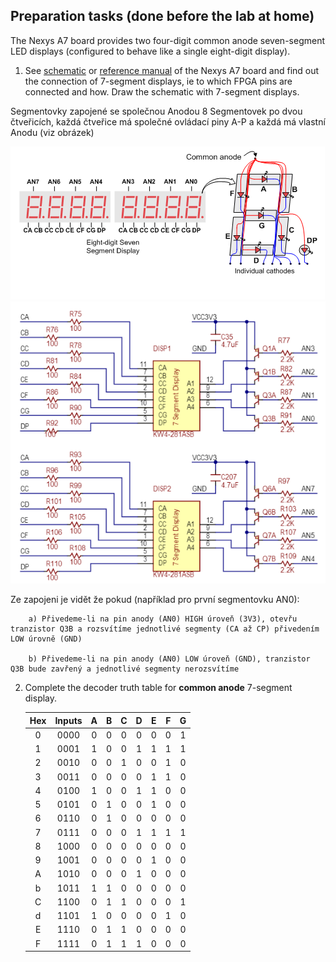 ## Preparation tasks (done before the lab at home)

The Nexys A7 board provides two four-digit common anode seven-segment LED displays (configured to behave like a single eight-digit display).

1. See [schematic](https://github.com/tomas-fryza/digital-electronics-1/blob/master/docs/nexys-a7-sch.pdf) or [reference manual](https://reference.digilentinc.com/reference/programmable-logic/nexys-a7/reference-manual) of the Nexys A7 board and find out the connection of 7-segment displays, ie to which FPGA pins are connected and how. Draw the schematic with 7-segment displays.

Segmentovky zapojené se společnou Anodou
8 Segmentovek po dvou čtveřicích, každá čtveřice má společné ovládací piny A-P a každá má vlastní Anodu (viz obrázek)

![Piny segmentovek](images/segmentovka_piny.png)
![Piny segmentovek](images/segmentovka_zapojeni.png)

Ze zapojeni je vidět že pokud (například pro první segmentovku AN0):

        a) Přivedeme-li na pin anody (AN0) HIGH úroveň (3V3), otevřu tranzistor Q3B a rozsvítíme jednotlivé segmenty (CA až CP) přivedením LOW úrovně (GND)

        b) Přivedeme-li na pin anody (AN0) LOW úroveň (GND), tranzistor Q3B bude zavřený a jednotlivé segmenty nerozsvítíme


2. Complete the decoder truth table for **common anode** 7-segment display.

   | **Hex** | **Inputs** | **A** | **B** | **C** | **D** | **E** | **F** | **G** |
   | :-: | :-: | :-: | :-: | :-: | :-: | :-: | :-: | :-: |
   | 0 | 0000 | 0 | 0 | 0 | 0 | 0 | 0 | 1 |
   | 1 | 0001 | 1 | 0 | 0 | 1 | 1 | 1 | 1 |
   | 2 | 0010 | 0 | 0 | 1 | 0 | 0 | 1 | 0 |
   | 3 | 0011 | 0 | 0 | 0 | 0 | 1 | 1 | 0 |
   | 4 | 0100 | 1 | 0 | 0 | 1 | 1 | 0 | 0 |
   | 5 | 0101 | 0 | 1 | 0 | 0 | 1 | 0 | 0 |
   | 6 | 0110 | 0 | 1 | 0 | 0 | 0 | 0 | 0 |
   | 7 | 0111 | 0 | 0 | 0 | 1 | 1 | 1 | 1 |
   | 8 | 1000 | 0 | 0 | 0 | 0 | 0 | 0 | 0 |
   | 9 | 1001 | 0 | 0 | 0 | 0 | 1 | 0 | 0 |
   | A | 1010 | 0 | 0 | 0 | 1 | 0 | 0 | 0 |
   | b | 1011 | 1 | 1 | 0 | 0 | 0 | 0 | 0 |
   | C | 1100 | 0 | 1 | 1 | 0 | 0 | 0 | 1 |
   | d | 1101 | 1 | 0 | 0 | 0 | 0 | 1 | 0 |
   | E | 1110 | 0 | 1 | 1 | 0 | 0 | 0 | 0 |
   | F | 1111 | 0 | 1 | 1 | 1 | 0 | 0 | 0 |
